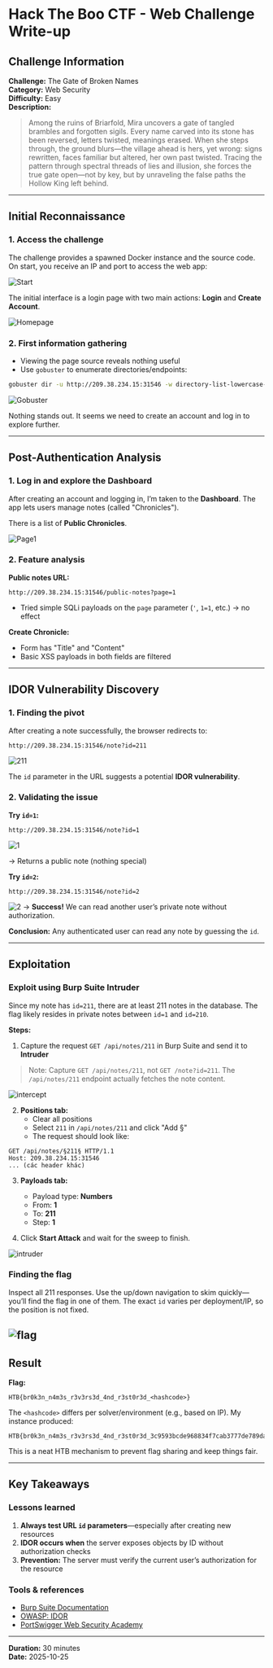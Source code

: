 # Hack The Boo CTF - Web Challenge Write-up

## Challenge Information

**Challenge:** The Gate of Broken Names  
**Category:** Web Security  
**Difficulty:** Easy  
**Description:** 
> Among the ruins of Briarfold, Mira uncovers a gate of tangled brambles and forgotten sigils. Every name carved into its stone has been reversed, letters twisted, meanings erased. When she steps through, the ground blurs—the village ahead is hers, yet wrong: signs rewritten, faces familiar but altered, her own past twisted. Tracing the pattern through spectral threads of lies and illusion, she forces the true gate open—not by key, but by unraveling the false paths the Hollow King left behind.

---

## Initial Reconnaissance

### 1. Access the challenge

The challenge provides a spawned Docker instance and the source code. On start, you receive an IP and port to access the web app:

![Start](./idor_images/Start.png)

The initial interface is a login page with two main actions: **Login** and **Create Account**.

![Homepage](./idor_images/Homepage.png)

### 2. First information gathering

- Viewing the page source reveals nothing useful
- Use `gobuster` to enumerate directories/endpoints:

```bash
gobuster dir -u http://209.38.234.15:31546 -w directory-list-lowercase-2.3-medium.txt -x txt,log,html,js,php,py
```

![Gobuster](./idor_images/gobuster.png)

Nothing stands out. It seems we need to create an account and log in to explore further.

---

## Post-Authentication Analysis

### 1. Log in and explore the Dashboard

After creating an account and logging in, I’m taken to the **Dashboard**. The app lets users manage notes (called "Chronicles").

There is a list of **Public Chronicles**.

![Page1](./idor_images/page1.png)

### 2. Feature analysis

**Public notes URL:**
```
http://209.38.234.15:31546/public-notes?page=1
```

- Tried simple SQLi payloads on the `page` parameter (`'`, `1=1`, etc.) → no effect

**Create Chronicle:**
- Form has "Title" and "Content"
- Basic XSS payloads in both fields are filtered

---

## IDOR Vulnerability Discovery

### 1. Finding the pivot

After creating a note successfully, the browser redirects to:
```
http://209.38.234.15:31546/note?id=211
```

![211](./idor_images/211.png)

The `id` parameter in the URL suggests a potential **IDOR vulnerability**.

### 2. Validating the issue

**Try `id=1`:**
```
http://209.38.234.15:31546/note?id=1
```

![1](./idor_images/1.png)

→ Returns a public note (nothing special)

**Try `id=2`:**
```
http://209.38.234.15:31546/note?id=2
```

![2](./idor_images/2.png)
→ **Success!** We can read another user’s private note without authorization.

**Conclusion:** Any authenticated user can read any note by guessing the `id`.

---

## Exploitation

### Exploit using Burp Suite Intruder

Since my note has `id=211`, there are at least 211 notes in the database. The flag likely resides in private notes between `id=1` and `id=210`.

**Steps:**

1. Capture the request `GET /api/notes/211` in Burp Suite and send it to **Intruder**

> Note: Capture `GET /api/notes/211`, not `GET /note?id=211`. The `/api/notes/211` endpoint actually fetches the note content.

![intercept](./idor_images/intercept.png)

2. **Positions tab:**
   - Clear all positions
   - Select `211` in `/api/notes/211` and click "Add §"
   - The request should look like:

```http
GET /api/notes/§211§ HTTP/1.1
Host: 209.38.234.15:31546
... (các header khác)
```

3. **Payloads tab:**
   - Payload type: **Numbers**
   - From: **1**
   - To: **211**
   - Step: **1**

4. Click **Start Attack** and wait for the sweep to finish.

![intruder](./idor_images/intruder.png)

### Finding the flag

Inspect all 211 responses. Use the up/down navigation to skim quickly—you’ll find the flag in one of them. The exact `id` varies per deployment/IP, so the position is not fixed.

![flag](./idor_images/flag.png)
---

## Result

**Flag:**
```
HTB{br0k3n_n4m3s_r3v3rs3d_4nd_r3st0r3d_<hashcode>}
```

The `<hashcode>` differs per solver/environment (e.g., based on IP). My instance produced:

```
HTB{br0k3n_n4m3s_r3v3rs3d_4nd_r3st0r3d_3c9593bcde968834f7cab3777de789da}
```

This is a neat HTB mechanism to prevent flag sharing and keep things fair.

---

## Key Takeaways

### Lessons learned

1. **Always test URL `id` parameters**—especially after creating new resources
2. **IDOR occurs when** the server exposes objects by ID without authorization checks
3. **Prevention:** The server must verify the current user’s authorization for the resource

### Tools & references

- [Burp Suite Documentation](https://portswigger.net/burp/documentation)
- [OWASP: IDOR](https://owasp.org/www-community/vulnerabilities/Insecure_Direct_Object_Reference)
- [PortSwigger Web Security Academy](https://portswigger.net/web-security)

---

**Duration:** 30 minutes  
**Date:** 2025-10-25